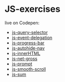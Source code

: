 # JS-exercises

live on Codepen:

+ <a href="https://codepen.io/TomaszPieta/pen/BYJeQw" target=_blank>js-query-selector</a>
+ <a href="https://codepen.io/TomaszPieta/pen/oEPVKN" target=_blank>js-event-delegation</a>
+ <a href="https://codepen.io/TomaszPieta/pen/pLVOoP" target=_blank>js-progress-bar</a>
+ <a href="https://codepen.io/TomaszPieta/pen/eMrjQR" target=_blank>js-autohide-nav</a>
+ <a href="#">js-innerHTML</a>
+ <a href="#">js-net-gross</a>
+ <a href="#">js-prompt</a>
+ <a href="https://codepen.io/TomaszPieta/pen/aYGaZa" target=_blank>js-smooth-scroll</a>
+ <a href="#">js-sum</a>

